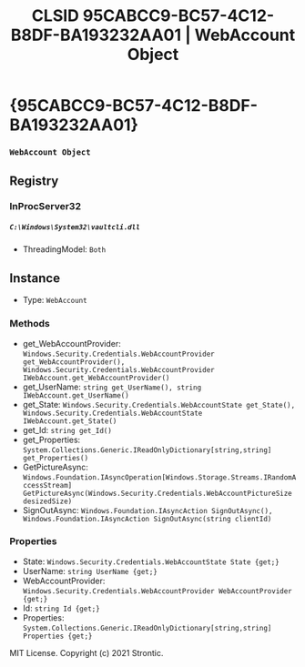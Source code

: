 ﻿---
title: "CLSID 95CABCC9-BC57-4C12-B8DF-BA193232AA01 | WebAccount Object"
excerpt: What is COM-Object CLSID 95CABCC9-BC57-4C12-B8DF-BA193232AA01?
---

# {95CABCC9-BC57-4C12-B8DF-BA193232AA01}

### `WebAccount Object`

## Registry


### InProcServer32

##### `C:\Windows\System32\vaultcli.dll`
* ThreadingModel: `Both`

## Instance

* Type: `WebAccount`

### Methods

* get_WebAccountProvider: `Windows.Security.Credentials.WebAccountProvider get_WebAccountProvider(), Windows.Security.Credentials.WebAccountProvider IWebAccount.get_WebAccountProvider()`
* get_UserName: `string get_UserName(), string IWebAccount.get_UserName()`
* get_State: `Windows.Security.Credentials.WebAccountState get_State(), Windows.Security.Credentials.WebAccountState IWebAccount.get_State()`
* get_Id: `string get_Id()`
* get_Properties: `System.Collections.Generic.IReadOnlyDictionary[string,string] get_Properties()`
* GetPictureAsync: `Windows.Foundation.IAsyncOperation[Windows.Storage.Streams.IRandomAccessStream] GetPictureAsync(Windows.Security.Credentials.WebAccountPictureSize desizedSize)`
* SignOutAsync: `Windows.Foundation.IAsyncAction SignOutAsync(), Windows.Foundation.IAsyncAction SignOutAsync(string clientId)`

### Properties

* State: `Windows.Security.Credentials.WebAccountState State {get;}`
* UserName: `string UserName {get;}`
* WebAccountProvider: `Windows.Security.Credentials.WebAccountProvider WebAccountProvider {get;}`
* Id: `string Id {get;}`
* Properties: `System.Collections.Generic.IReadOnlyDictionary[string,string] Properties {get;}`

MIT License. Copyright (c) 2021 Strontic.


